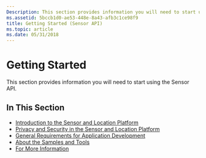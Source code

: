 ```yaml
---
Description: This section provides information you will need to start using the Sensor API.
ms.assetid: 5bccb1d0-ae53-448e-8a43-afb3c1ce98f9
title: Getting Started (Sensor API)
ms.topic: article
ms.date: 05/31/2018
---
```


# Getting Started

This section provides information you will need to start using the Sensor API.

## In This Section

-   [Introduction to the Sensor and Location Platform](introduction-to-the-sensor-and-location-platform-in-windows.md)
-   [Privacy and Security in the Sensor and Location Platform](privacy-and-security-in-the-sensor-and-location-platform.md)
-   [General Requirements for Application Development](general-requirements-for-application-development.md)
-   [About the Samples and Tools](about-the-samples.md)
-   [For More Information](for-more-information.md)

 

 



